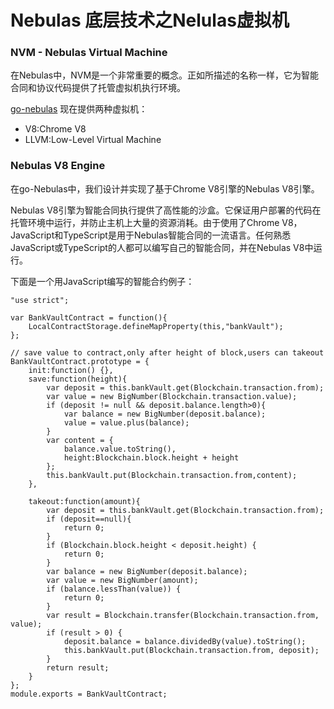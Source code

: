# Nebulas 底层技术之Nelulas虚拟机

### NVM - Nebulas Virtual Machine
在Nebulas中，NVM是一个非常重要的概念。正如所描述的名称一样，它为智能合同和协议代码提供了托管虚拟机执行环境。

[go-nebulas](https://github.com/nebulasio/go-nebulas "go-nebulas") 现在提供两种虚拟机：

- V8:Chrome V8
- LLVM:Low-Level Virtual Machine

### Nebulas V8 Engine

在go-Nebulas中，我们设计并实现了基于Chrome V8引擎的Nebulas V8引擎。

Nebulas V8引擎为智能合同执行提供了高性能的沙盒。它保证用户部署的代码在托管环境中运行，并防止主机上大量的资源消耗。由于使用了Chrome V8，JavaScript和TypeScript是用于Nebulas智能合同的一流语言。任何熟悉JavaScript或TypeScript的人都可以编写自己的智能合同，并在Nebulas V8中运行。

下面是一个用JavaScript编写的智能合约例子：

	"use strict";

	var BankVaultContract = function(){
		LocalContractStorage.defineMapProperty(this,"bankVault");
	};

	// save value to contract,only after height of block,users can takeout
	BankVaultContract.prototype = {
		init:function() {},
		save:function(height){
			var deposit = this.bankVault.get(Blockchain.transaction.from);
			var value = new BigNumber(Blockchain.transaction.value);
			if (deposit != null && deposit.balance.length>0){
				var balance = new BigNumber(deposit.balance);
				value = value.plus(balance);
			}
			var content = {
				balance.value.toString(),
				height:Blockchain.block.height + height
			};
			this.bankVault.put(Blockchain.transaction.from,content);
		},
		
		takeout:function(amount){
			var deposit = this.bankVault.get(Blockchain.transaction.from);
			if (deposit==null){
				return 0;				
			}
			if (Blockchain.block.height < deposit.height) {
	            return 0;
	        }
			var balance = new BigNumber(deposit.balance);
	        var value = new BigNumber(amount);
	        if (balance.lessThan(value)) {
	            return 0;
	        }
	        var result = Blockchain.transfer(Blockchain.transaction.from, value);
	        if (result > 0) {
	            deposit.balance = balance.dividedBy(value).toString();
	            this.bankVault.put(Blockchain.transaction.from, deposit);
	        }
	        return result;
		}
	};
	module.exports = BankVaultContract;

